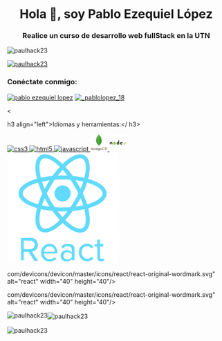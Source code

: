 <h1 align="center">Hola 👋, soy Pablo Ezequiel López</h1>
<h3 align="center">Realice un curso de desarrollo web fullStack en la UTN</h3>

<p align="left" > <img src="https://komarev.com/ghpvc/?username=paulhack23&label=Profile%20views&color=0e75b6&style=flat" alt="paulhack23" /> </p>

<p align="left"> <a href="https://github.com/ryo-ma/github-profile-phie"><img src="https://github-profile-phie.vercel.app/?username=paulhack23" alt="paulhack23 " /></a> </p>

<h3 align="left">Conéctate conmigo:</h3>
<p align="left">
<a href="https://linkedin.com/in/pablo ezequiel lopez" target="blank"><img align="center" src="https://raw.githubusercontent.com/rahuldkjain/github-profile -readme-generator/master/src/images/icons/Social/linked-in-alt.svg" alt="pablo ezequiel lopez" height="30" width="40" /></a> <a href
= "https://instagram.com/_pablolopez_18" target="blank"><img align="center" src="https://raw.githubusercontent.com/rahuldkjain/github-profile-readme-generator/master/src /images/icons/Social/instagram.svg" alt="_pablolopez_18" height="30" width="40" /></a> </p>
<

h3 align="left">Idiomas y herramientas:</ h3>
<p align="left"> <a href="https://www.w3schools.com/css/" target="_blank" rel="noreferrer"> <img src="https://raw.githubusercontent. com/devicons/devicon/master/icons/css3/css3-original-wordmark.svg" alt="css3" width="40" height="40"/> </a> <a href="https:// www.w3.org/html/" target="_blank" rel="noreferrer"> <img src="https://raw.githubusercontent.com/devicons/devicon/master/icons/html5/html5-original-wordmark .svg" alt="html5" width="40" height="40"/> </a> <a href="https://developer.mozilla.org/en-US/docs/Web/JavaScript" target="_blank" rel="noreferrer"> <img src="https://raw.githubusercontent.com/devicons/devicon/master/icons/javascript/javascript- original.svg" alt="javascript" width="40" height="40"/> </a> <a href="https://www.mongodb.com/" target="_blank" rel="noreferrer "> <img src="https://raw.githubusercontent.com/devicons/devicon/master/icons/mongodb/mongodb-original-wordmark.svg" alt="mongodb" width="40" height="40" /> </a> <a href="https://nodejs.org" target="_blank" rel="noreferrer"> <img src="https://raw.githubusercontent.com/devicons/devicon/master/icons/nodejs/nodejs-original-wordmark.svg" alt="nodejs" width="40" height="40"/> </a> <a href="https:// reactjs.org/" target="_blank" rel="noreferrer"> <img src="https://raw.githubusercontent.com/devicons/devicon/master/icons/react/react-original-wordmark.svg" alt ="reaccionar" ancho="40" alto="40"/> </a> </p>com/devicons/devicon/master/icons/react/react-original-wordmark.svg" alt="react" width="40" height="40"/> </a> </p>com/devicons/devicon/master/icons/react/react-original-wordmark.svg" alt="react" width="40" height="40"/> </a> </p>

<p><img align="left" src="https://github-readme-stats.vercel.app/api/top-langs?username=paulhack23&show_icons=true&locale=en&layout=compact" alt="paulhack23" /> </p>

<p> <img align="center" src="https://github-readme-stats.vercel.app/api?username=paulhack23&show_icons=true&locale=en" alt="paulhack23" /> </p>

<p><img align="center" src="https://github-readme-streak-stats.herokuapp.com/?user=paulhack23&" alt="paulhack23" /></p>
